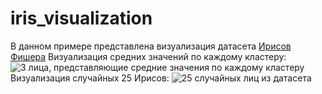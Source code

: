 # iris_visualization
В данном примере представлена визуализация датасета [Ирисов Фишера](https://ru.wikipedia.org/wiki/%D0%98%D1%80%D0%B8%D1%81%D1%8B_%D0%A4%D0%B8%D1%88%D0%B5%D1%80%D0%B0)
Визуализация средних значений по каждому кластеру:
![3 лица, представляющие средние значения по каждому кластеру](iris_visualization/average_faces.png)
Визуализация случайных 25 Ирисов:
![25 случайных лиц из датасета](iris_visualization/irises%20-%201.png)
